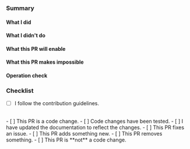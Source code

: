 ### Summary
<!-- Please summarize this PR in one sentence. -->


#### What I did
<!-- What did you do in this PR? -->


#### What I didn't do
<!-- This is an optional question. You can answer "None". -->
<!-- What didn't you do in this PR? -->


#### What this PR will enable
<!-- This is an optional question. You can answer "None". -->
<!-- What does this PR enable users to do? -->


#### What this PR makes impossible
<!-- This is an optional question. You can answer "None". -->
<!-- What does this PR prevent users from doing? -->


#### Operation check
<!-- If it does not involve code changes, you can answer "None". -->
<!-- How and what did you test?  Also, how was the result? -->


<!-- *If you have anything to say, delete this line*
#### Additional information
*If you have anything to say, delete this line* -->
<!-- Please write if you have anything else to say. -->


### Checklist
<!-- Put an x inside [ ] to check it (like so: [x]) or check after submitting. -->
<!-- NOTE: Do NOT remove comments -->

- [ ] I follow the contribution guidelines.
<br>
- [ ] <!-- Choice#1 --> This PR is a code change.
    - [ ] Code changes have been tested.
    - [ ] <!-- Optional --> I have updated the documentation to reflect the changes.
    - [ ] <!-- Choice#2,multiple --> This PR fixes an issue.
    - [ ] <!-- Choice#2,multiple --> This PR adds something new.
    - [ ] <!-- Choice#2,multiple --> This PR removes something.
- [ ] <!-- Choice#1 --> This PR is **not** a code change.
